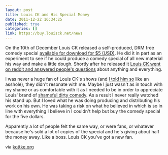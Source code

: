 ```yaml
---
layout: post
title: Louis CK and His Special Money
date: 2011-12-22 16:34:25
published: true
categories: []
link: https://buy.louisck.net/news
---
```


On the 10th of December Louis CK released a self-produced, DRM free comedy special [available for download for $5 (USD)](https://buy.louisck.net). He did it in part as an experiment to see if he could produce a comedy special of all new material his way and make a little dough. Shortly after he released it [Louis CK went on reddit and answered people's questions](http://www.reddit.com/r/IAmA/comments/n9tef/hi_im_louis_ck_and_this_is_a_thing/) about anything and everything.

I was never a huge fan of Louis CK's shows (and [I told him so](https://twitter.com/bryanjswift/status/147589560912711680) like an asshole), they didn't resonate with me. Maybe I just wasn't as in touch with my shame or as comfortable with it as I needed to be in order to appreciate Louis' brand of [shameful dirty comedy](http://blog.frankchimero.com/post/14480225720). As a result I never really watched his stand up. But I loved what he was doing producing and distributing his work on his own. He was taking a risk on what he believed in which is so in line with everything I believe in I couldn't help but buy the comedy special for the five dollars.

Apparently a lot of people felt the same way, or were fans, or whatever because he's sold a lot of copies of the special and he's giving about half the money away. Like a boss. Louis CK you've got a new fan.

via [kottke.org](http://kottke.org/11/12/louis-cks-giant-pool-of-money)